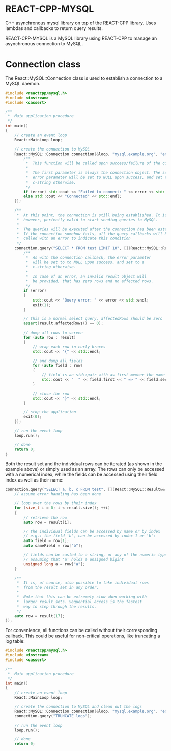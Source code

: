 REACT-CPP-MYSQL
===============

C++ asynchronous mysql library on top of the REACT-CPP library. Uses lambdas and callbacks to return query results.

REACT-CPP-MYSQL is a MySQL library using REACT-CPP to manage an asynchronous connection to MySQL.

Connection class
================

The React::MySQL::Connection class is used to establish a connection to a MySQL daemon.

```c++
#include <reactcpp/mysql.h>
#include <iostream>
#include <cassert>

/**
 *  Main application procedure
 */
int main()
{
    // create an event loop
    React::MainLoop loop;

    // create the connection to MySQL
    React::MySQL::Connection connection(&loop, "mysql.example.org", "example user", "example password", "example database", [](React::MySQL::Connection *connection, const char *error) {
        /**
         *  This function will be called upon success/failure of the connection
         *
         *  The first parameter is always the connection object. The second,
         *  error parameter will be set to NULL upon success, and set to a
         *  c-string otherwise.
         */
        if (error) std::cout << "Failed to connect: " << error << std::endl;
        else std::cout << "Connected" << std::endl;
    });

    /**
     *  At this point, the connection is still being established. It is,
     *  however, perfectly valid to start sending queries to MySQL.
     *
     *  The queries will be executed after the connection has been established.
     *  If the connection somehow fails, all the query callbacks will be
     *  called with an error to indicate this condition
     */
    connection.query("SELECT * FROM test LIMIT 10", [](React::MySQL::Result&& result, const char *error) {
        /**
         *  As with the connection callback, the error parameter
         *  will be set to to NULL upon success, and set to a
         *  c-string otherwise.
         *
         *  In case of an error, an invalid result object will
         *  be provided, that has zero rows and no affected rows.
         */
        if (error)
        {
            std::cout << "Query error: " << error << std::endl;
            exit(1);
        }

        // this is a normal select query, affectedRows should be zero
        assert(result.affectedRows() == 0);

        // dump all rows to screen
        for (auto row : result)
        {
            // wrap each row in curly braces
            std::cout << "{" << std::endl;

            // and dump all fields
            for (auto field : row)
            {
                // field is an std::pair with as first member the name and the second member the field value
                std::cout << "  " << field.first << " => " << field.second << std::endl;
            }

            // close the row
            std::cout << "}" << std::endl;
        }

        // stop the application
        exit(0);
    });

    // run the event loop
    loop.run();

    // done
    return 0;
}
```

Both the result set and the individual rows can be iterated (as shown in the example above) or simply used
as an array. The rows can only be accessed with a numerical index, while the fields can be accessed using
their field index as well as their name:

```c++
connection.query("SELECT a, b, c FROM test", [](React::MySQL::Result&& result, const char *error) {
    // assume error handling has been done

    // loop over the rows by their index
    for (size_t i = 0; i < result.size(); ++i)
    {
        // retrieve the row
        auto row = result[i];

        // the individual fields can be accessed by name or by index
        // e.g.: the field 'b', can be accessed by index 1 or 'b':
        auto field = row[1];
        auto sameField = row["b"];

        // fields can be casted to a string, or any of the numeric types
        // assuming that 'a' holds a unsigned bigint
        unsigned long a = row["a"];
    }

    /**
     *  It is, of course, also possible to take individual rows
     *  from the result set in any order.
     *
     *  Note that this can be extremely slow when working with
     *  larger result sets. Sequential access is the fastest
     *  way to step through the results.
     */
    auto row = result[17];
});
```

For convenience, all functions can be called without their corresponding callback. This could be useful
for non-critical operations, like truncating a log table:

```c
#include <reactcpp/mysql.h>
#include <iostream>
#include <cassert>

/**
 *  Main application procedure
 */
int main()
{
    // create an event loop
    React::MainLoop loop;

    // create the connection to MySQL and clean out the logs
    React::MySQL::Connection connection(&loop, "mysql.example.org", "example user", "example password", "example database");
    connection.query("TRUNCATE logs");

    // run the event loop
    loop.run();

    // done
    return 0;
```
